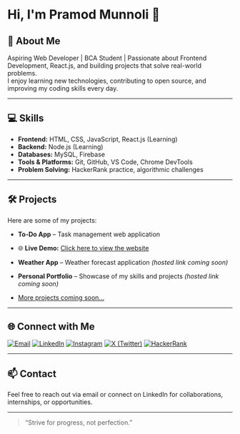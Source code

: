 # Hi, I'm Pramod Munnoli 👋

## 🌱 About Me
Aspiring Web Developer | BCA Student | Passionate about Frontend Development, React.js, and building projects that solve real-world problems.  
I enjoy learning new technologies, contributing to open source, and improving my coding skills every day.

---

## 💻 Skills
- **Frontend:** HTML, CSS, JavaScript, React.js (Learning) 
- **Backend:** Node.js (Learning)  
- **Databases:** MySQL, Firebase  
- **Tools & Platforms:** Git, GitHub, VS Code, Chrome DevTools  
- **Problem Solving:** HackerRank practice, algorithmic challenges

---

## 🛠 Projects
Here are some of my projects:  
- **To-Do App** – Task management web application
- 🌐 **Live Demo:** [Click here to view the website](https://pramod-munnoli.github.io/Weather-App/)

- **Weather App** – Weather forecast application *(hosted link coming soon)*  
- **Personal Portfolio** – Showcase of my skills and projects *(hosted link coming soon)*
 - [More projects coming soon…](#)

---

## 🌐 Connect with Me
[![Email](https://img.shields.io/badge/Email-D14836?style=for-the-badge&logo=gmail&logoColor=white)](mailto:pramodmunnoli99@gmail.com)
[![LinkedIn](https://img.shields.io/badge/LinkedIn-0077B5?style=for-the-badge&logo=linkedin&logoColor=white)](https://linkedin.com/in/pramod-munnoli)
[![Instagram](https://img.shields.io/badge/Instagram-E4405F?style=for-the-badge&logo=instagram&logoColor=white)](https://www.instagram.com/pramod_munnoli_09/)
[![X (Twitter)](https://img.shields.io/badge/Twitter-1DA1F2?style=for-the-badge&logo=x&logoColor=white)](https://x.com/Munnolipra85078)
[![HackerRank](https://img.shields.io/badge/HackerRank-2EC866?style=for-the-badge&logo=hackerrank&logoColor=white)](https://www.hackerrank.com/profile/pramodmunnoli981)

---

## 📫 Contact
Feel free to reach out via email or connect on LinkedIn for collaborations, internships, or opportunities.  

---

> “Strive for progress, not perfection.”  

